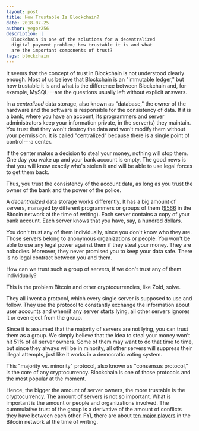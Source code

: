 ```yaml
---
layout: post
title: How Trustable Is Blockchain?
date: 2018-07-25
author: yegor256
description: |
  Blockchain is one of the solutions for a decentralized
  digital payment problem; how trustable it is and what
  are the important components of trust?
tags: blockchain
---
```


It seems that the concept of trust in Blockchain is not understood clearly enough.
Most of us believe that Blockchain is an "immutable ledger,"
but how trustable it is and what is the difference between Blockchain and, for example,
MySQL---are the questions usually left without explicit answers.

<!--more-->

In a _centralized_ data storage, also known as "database," the owner of the
hardware and the software is responsible for the consistency of data. If it
is a bank, where you have an account, its programmers and server administrators
keep your information private, in the server(s) they maintain. You trust
that they won't destroy the data and won't modify them without
your permission. It is called "centralized" because there is a single
point of control---a center.

If the center makes a decision to steal your money, nothing will stop them.
One day you wake up and your bank account is empty. The good news
is that you will know exactly who's stolen it and will be able
to use legal forces to get them back.

Thus, you trust the consistency of the account data, as long as you trust
the owner of the bank and the power of the police.

A _decentralized_ data storage works differently. It has a big amount of
servers, managed by different programmers or groups of them
([9566](https://bitnodes.earn.com/) in the Bitcoin network at the time of writing). Each server
contains a copy of your bank account. Each server knows that you have, say,
a hundred dollars.

You don't trust any of them individually, since you don't know who they are. Those servers
belong to anonymous organizations or people. You won't be able to use any
legal power against them if they steal your money. They are nobodies. Moreover, they
never promised you to keep your data safe. There is no legal contract between
you and them.

How can we trust such a group of servers,
if we don't trust any of them individually?

This is the problem Bitcoin and other cryptocurrencies, like Zold, solve.

They all invent a protocol, which every single server is supposed to use and follow.
They use the protocol to constantly exchange the information about
user accounts and when/if any server starts lying, all other servers ignores
it or even eject from the group.

Since it is assumed that the majority of servers are not lying, you
can trust them as a group.
We simply believe that the idea to steal your money won't hit 51% of all server
owners. Some of them may want to do that time to time, but since they always
will be in minority, all other servers will suppress their illegal attempts,
just like it works in a democratic voting system.

This "majority vs. minority" protocol, also known as "consensus protocol," is
the core of any cryptocurrency. Blockchain is one of those protocols and the
most popular at the moment.

Hence, the bigger the amount of server owners,
the more trustable is the cryptocurrency. The amount of servers is not
so important. What is important is the amount or people and organizations
involved. The cummulative trust of the group is a derivative of the amount
of conflicts they have between each other. FYI, there are
about [ten major players](https://www.blockchain.com/en/pools)
in the Bitcoin network at the time of writing.


